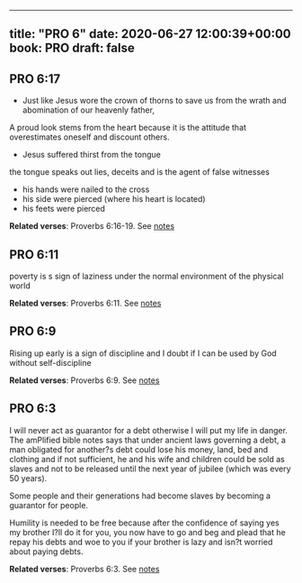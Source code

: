 
---
title: "PRO 6"
date: 2020-06-27 12:00:39+00:00
book: PRO
draft: false
---

## PRO 6:17

- Just like Jesus wore the crown of thorns to save us from the wrath and abomination of our heavenly father,

A proud look stems from the heart because it is the attitude that overestimates oneself and discount others.

- Jesus suffered thirst from the tongue

the tongue speaks out lies, deceits and is the agent of false witnesses

- his hands were nailed to the cross
- his side were pierced (where his heart is located)
- his feets were pierced

**Related verses**: Proverbs 6:16-19. See [notes](https://my.bible.com/notes/3461166839102169428)


## PRO 6:11

poverty is s sign of laziness under the normal environment of the physical world

**Related verses**: Proverbs 6:11. See [notes](https://my.bible.com/notes/3461145811705651208)


## PRO 6:9

Rising up early is a sign of discipline and I doubt if I can be used by God without self-discipline

**Related verses**: Proverbs 6:9. See [notes](https://my.bible.com/notes/3461144386841863161)


## PRO 6:3

I will never act as guarantor for a debt otherwise I will put my life in danger. The amPlified bible notes says that under ancient laws governing a debt, a man obligated for another?s debt could lose his money, land, bed and clothing and if not sufficient, he and his wife and children could be sold as slaves and not to be released until the next year of jubilee (which was every 50 years).

Some people and their generations had become slaves by becoming a guarantor for people.

Humility is needed to be free because after the confidence of saying yes my brother I?ll do it for you, you now have to go and beg and plead that he repay his debts and woe to you if your brother is lazy and isn?t worried about paying debts.

**Related verses**: Proverbs 6:3. See [notes](https://my.bible.com/notes/3461138971391419325)

